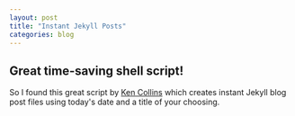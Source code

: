 ```yaml
---
layout: post
title: "Instant Jekyll Posts"
categories: blog
---
```


## Great time-saving shell script!

So I found this great script by [Ken Collins](https://github.com/metaskills) which creates instant Jekyll blog post files using today's date and a title of your choosing.

<script src="https://gist.github.com/johanbove/3e3a1659067b98835780.js"></script>